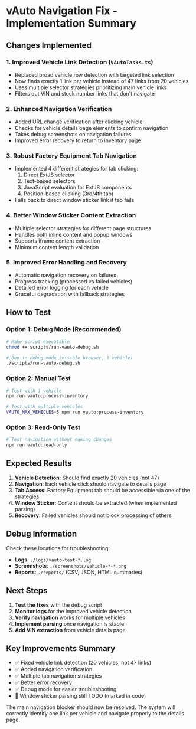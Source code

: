 # vAuto Navigation Fix - Implementation Summary

## Changes Implemented

### 1. **Improved Vehicle Link Detection** (`VAutoTasks.ts`)
- Replaced broad vehicle row detection with targeted link selection
- Now finds exactly 1 link per vehicle instead of 47 links from 20 vehicles
- Uses multiple selector strategies prioritizing main vehicle links
- Filters out VIN and stock number links that don't navigate

### 2. **Enhanced Navigation Verification**
- Added URL change verification after clicking vehicle
- Checks for vehicle details page elements to confirm navigation
- Takes debug screenshots on navigation failures
- Improved error recovery to return to inventory page

### 3. **Robust Factory Equipment Tab Navigation**
- Implemented 4 different strategies for tab clicking:
  1. Direct ExtJS selector
  2. Text-based selectors
  3. JavaScript evaluation for ExtJS components
  4. Position-based clicking (3rd/4th tab)
- Falls back to direct window sticker link if tab fails

### 4. **Better Window Sticker Content Extraction**
- Multiple selector strategies for different page structures
- Handles both inline content and popup windows
- Supports iframe content extraction
- Minimum content length validation

### 5. **Improved Error Handling and Recovery**
- Automatic navigation recovery on failures
- Progress tracking (processed vs failed vehicles)
- Detailed error logging for each vehicle
- Graceful degradation with fallback strategies

## How to Test

### Option 1: Debug Mode (Recommended)
```bash
# Make script executable
chmod +x scripts/run-vauto-debug.sh

# Run in debug mode (visible browser, 1 vehicle)
./scripts/run-vauto-debug.sh
```

### Option 2: Manual Test
```bash
# Test with 1 vehicle
npm run vauto:process-inventory

# Test with multiple vehicles
VAUTO_MAX_VEHICLES=5 npm run vauto:process-inventory
```

### Option 3: Read-Only Test
```bash
# Test navigation without making changes
npm run vauto:read-only
```

## Expected Results

1. **Vehicle Detection**: Should find exactly 20 vehicles (not 47)
2. **Navigation**: Each vehicle click should navigate to details page
3. **Tab Access**: Factory Equipment tab should be accessible via one of the strategies
4. **Window Sticker**: Content should be extracted (when implemented parsing)
5. **Recovery**: Failed vehicles should not block processing of others

## Debug Information

Check these locations for troubleshooting:
- **Logs**: `./logs/vauto-test-*.log`
- **Screenshots**: `./screenshots/vehicle-*-*.png`
- **Reports**: `./reports/` (CSV, JSON, HTML summaries)

## Next Steps

1. **Test the fixes** with the debug script
2. **Monitor logs** for the improved vehicle detection
3. **Verify navigation** works for multiple vehicles
4. **Implement parsing** once navigation is stable
5. **Add VIN extraction** from vehicle details page

## Key Improvements Summary

- ✅ Fixed vehicle link detection (20 vehicles, not 47 links)
- ✅ Added navigation verification
- ✅ Multiple tab navigation strategies
- ✅ Better error recovery
- ✅ Debug mode for easier troubleshooting
- 📝 Window sticker parsing still TODO (marked in code)

The main navigation blocker should now be resolved. The system will correctly identify one link per vehicle and navigate properly to the details page.
